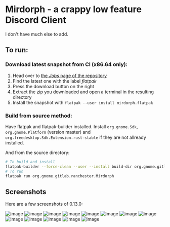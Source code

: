# Mirdorph - a crappy low feature Discord Client

I don't have much else to add.

## To run:

### Download latest snapshot from CI (x86.64 only):

1. Head over to [the *Jobs* page of the repository](https://gitlab.gnome.org/ranchester/mirdorph/-/jobs)
2. Find the latest one with the label *flatpak*
3. Press the download button on the right
4. Extract the zip you downloaded and open a terminal in the resulting directory
5. Install the snapshot with `flatpak --user install mirdorph.flatpak`

### Build from source method:

Have flatpak and flatpak-builder installed.
Install `org.gnome.Sdk`, `org.gnome.Platform` (version master) and `org.freedesktop.Sdk.Extension.rust-stable` if they are
not allready installed.

And from the source directory:

```bash
# To build and install
flatpak-builder --force-clean --user --install build-dir org.gnome.gitlab.ranchester.Mirdorph.json
# To run
flatpak run org.gnome.gitlab.ranchester.Mirdorph
```

## Screenshots

Here are a few screenshots of 0.13.0:

![image](./doc/asset/mirdorph-login.png)
![image](./doc/asset/mirdorph-login-gui.png)
![image](./doc/asset/mirdorph-login-token.png)
![image](./doc/asset/mirdorph-login-password.png)
![image](./doc/asset/mirdorph-unselected-main-win.png)
![image](./doc/asset/mirdorph-with-channel.png)
![image](./doc/asset/mirdorph-popped-out.png)
![image](./doc/asset/mirdorph-mobile.png)
![image](./doc/asset/mirdorph-mobile-with-sidebar.png)
![image](./doc/asset/mirdorph-channel-properties.png)
![image](./doc/asset/mirdorph-guild-search.png)
![image](./doc/asset/mirdorph-image-viewer.png)
![image](./doc/asset/mirdorph-loading-screen.png)
